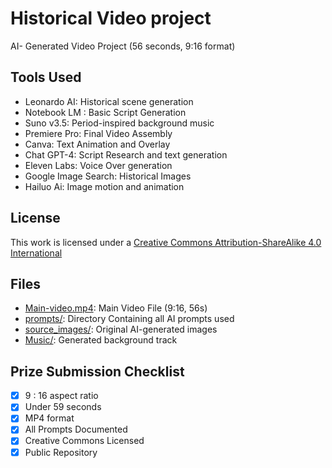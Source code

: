 # Historical Video project 
AI- Generated Video Project (56 seconds, 9:16 format)


## Tools Used 
- Leonardo AI: Historical scene generation
- Notebook LM : Basic Script Generation
- Suno v3.5: Period-inspired background music 
- Premiere Pro: Final Video Assembly 
- Canva: Text Animation and Overlay 
- Chat GPT-4: Script Research and text generation 
- Eleven Labs: Voice Over generation
- Google Image Search: Historical Images
- Hailuo Ai: Image motion and animation 

## License
This work is licensed under a [Creative Commons Attribution-ShareAlike 4.0 International](https://creativecommons.org/licenses/by-sa/4.0/)


## Files

- [Main-video.mp4](https://drive.google.com/file/d/1w_N4h2MXZXY9221doaJ1OAIbJNrSNoww/view?usp=sharing): Main Video File (9:16, 56s) 
- [prompts/](https://docs.google.com/document/d/1CfDtdLnDDFr6wGlUQDHOvwwN3ZLqQKadrdObiWxw-bc/edit?usp=sharing): Directory Containing all AI prompts used 
- [source_images/](https://drive.google.com/drive/folders/1EpmeTMLs7m6Y5NhgLREQAmvDeC75zyAN?usp=sharing): Original AI-generated images 
- [Music/](https://suno.com/song/2db1e481-feed-4322-a90e-5b28f86d4e70): Generated background track

## Prize Submission Checklist 
- [x] 9 : 16 aspect ratio
- [x] Under 59 seconds 
- [x] MP4 format 
- [x] All Prompts Documented 
- [x] Creative Commons Licensed 
- [x] Public Repository 
